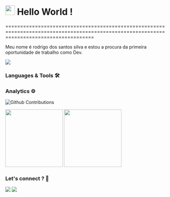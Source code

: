 
<h1><img src="https://emojis.slackmojis.com/emojis/images/1531849430/4246/blob-sunglasses.gif?1531849430" width="30"/> Hello World ! </h1>
==========================================================================================================================================


Meu nome é rodrigo dos santos silva e estou a procura da primeira oportunidade de trabalho como Dev.

![](http://estruyf-github.azurewebsites.net/api/VisitorHit?user=rodrigosilva23&repo=rodrigosilva23&countColorcountColor)

### Languages & Tools 🛠  


### Analytics ⚙️

![Github Contributions](https://github-readme-streak-stats.herokuapp.com/?user=rodrigosilva23&hide_border=true)


<p align="left">
<img height="180em" src="![Github Languages](https://github-readme-stats.vercel.app/api/top-langs/?username=rodrigosilva23&layout=compact&count_private=true)"/>

<img height="180em" src="![Github Statistics](https://github-readme-stats.vercel.app/api/?username=rodrigosilva23&count_private=true&show_icons=true)"/>

</p>

### Let's connect ? 🤝

<p align="left">
<a href="https://www.linkedin.com/in/rodrigo-santos-silva-059b9a193/"><img src="https://img.shields.io/badge/-Rodrigo dos santos silva-0077B5?style=flat&logo=Linkedin&logoColor=white"/></a>
<a href="mailto:rodriguinho@gmail.com"><img src="https://img.shields.io/badge/-rodriguinho2456@gmail.com-D14836?style=flat&logo=Gmail&logoColor=white"/></a>
</p>
